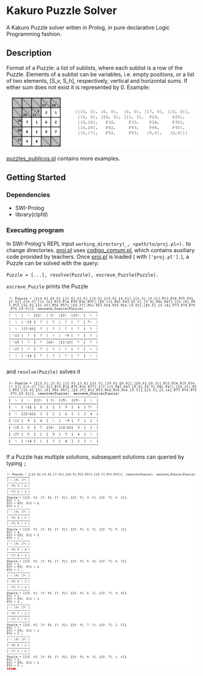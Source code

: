 # Kakuro Puzzle Solver

A Kakuro Puzzle solver witten in Prolog, in pure declarative Logic Programming fashion.

## Description

Format of a Puzzle: a list of sublists, where each sublist is a row of the Puzzle. Elements of a sublist can be variables, i.e. empty positions, or a list of two elements, [S_v, S_h], respectively, vertical and horizontal sums. If either sum does not exist it is represented by 0. Example:

![Puzzle representation](figures/puzzle_representation.jpg)

[puzzles_publicos.pl](puzzles_publicos.pl) contains more examples.

## Getting Started

### Dependencies

* SWI-Prolog
* library(clpfd)

### Executing program

In SWI-Prolog's REPL input `working_directory(_, <path/to/proj.pl>).` to change directories. [proj.pl](proj.pl) uses [codigo_comum.pl](codigo_comum.pl), which contains auxiliary code provided by teachers. Once [proj.pl](proj.pl) is loaded ( with `['proj.pl'].`), a Puzzle can be solved with the query:

```
Puzzle = [...], resolve(Puzzle), escreve_Puzzle(Puzzle).
```

`escreve_Puzzle` prints the Puzzle

![Unsolved Puzzle](figures/unsolved_puzzle.png)

and `resolve(Puzzle)` solves it

![Solved Puzzle](figures/solved_puzzle.png)

If a Puzzle has multiple solutions, subsequent solutions can queried by typing `;`

![Multiple Solutions](figures/multiple_solutions.png)
